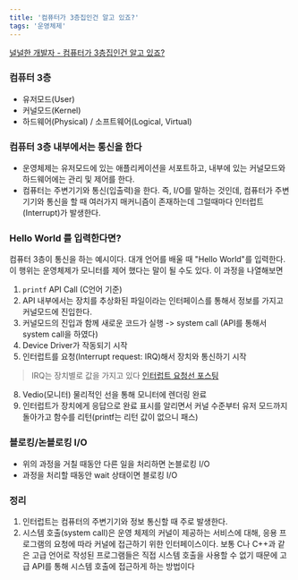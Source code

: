 ```yaml
---
title: '컴퓨터가 3층집인건 알고 있죠?'
tags: '운영체제'
---
```


[널널한 개발자 - 컴퓨터가 3층집인건 알고 있죠?](https://www.youtube.com/watch?v=M9ZrQX1UgAU&list=PLXvgR_grOs1DGFOeD792kHlRml0PhCe9l&index=4)

### 컴퓨터 3층
- 유저모드(User)
- 커널모드(Kernel)
- 하드웨어(Physical) / 소프트웨어(Logical, Virtual)

### 컴퓨터 3층 내부에서는 통신을 한다
- 운영체제는 유저모드에 있는 애플리케이션을 서포트하고, 내부에 있는 커널모드와 하드웨어에는 관리 및 제어를 한다.
- 컴퓨터는 주변기기와 통신(입출력)을 한다. 즉, I/O를 말하는 것인데, 컴퓨터가 주변기기와 통신을 할 때 여러가지 매커니즘이 존재하는데 그럴때마다 인터럽트(Interrupt)가 발생한다.

### Hello World 를 입력한다면? 
컴퓨터 3층이 통신을 하는 예시이다. 대개 언어를 배울 때 "Hello World"를 입력한다. 이 행위는 운영체제가 모니터를 제어 했다는 말이 될 수도 있다. 이 과정을 나열해보면
1. `printf` API Call (C언어 기준)
2. API 내부에서는 장치를 추상화된 파일이라는 인터페이스를 통해서 정보를 가지고 커널모드에 진입한다.
3. 커널모드의 진입과 함께 새로운 코드가 실행 -> system call (API를 통해서 system call을 하였다)
5. Device Driver가 작동되기 시작
6. 인터럽트를 요청(Interrupt request: IRQ)해서 장치와 통신하기 시작
>  IRQ는 장치별로 값을 가지고 있다 [인터럽트 요청선 포스팅](https://blog.naver.com/rayofuth/20593957)
8. Vedio(모니터) 물리적인 선을 통해 모니터에 렌더링 완료
9. 인터럽트가 장치에게 응답으로 완료 표시를 알리면서 커널 수준부터 유저 모드까지 돌아가고 함수를 리턴(printf는 리턴 값이 없으니 패스)

### 블로킹/논블로킹 I/O
- 위의 과정을 거칠 때동안 다른 일을 처리하면 논블로킹 I/O <br/>
- 과정을 처리할 때동안 wait 상태이면 블로킹 I/O


### 정리
1. 인터럽트는 컴퓨터의 주변기기와 정보 통신할 때 주로 발생한다.
2. 시스템 호출(system call)은 운영 체제의 커널이 제공하는 서비스에 대해, 응용 프로그램의 요청에 따라 커널에 접근하기 위한 인터페이스이다. 보통 C나 C++과 같은 고급 언어로 작성된 프로그램들은 직접 시스템 호출을 사용할 수 없기 때문에 고급 API를 통해 시스템 호출에 접근하게 하는 방법이다
